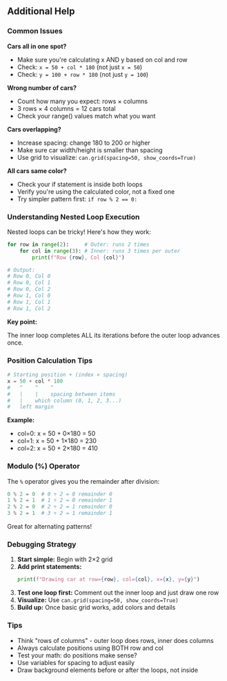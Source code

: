 ## Additional Help

### Common Issues

**Cars all in one spot?**

- Make sure you're calculating x AND y based on col and row
- Check: `x = 50 + col * 180` (not just `x = 50`)
- Check: `y = 100 + row * 180` (not just `y = 100`)

**Wrong number of cars?**

- Count how many you expect: rows × columns
- 3 rows × 4 columns = 12 cars total
- Check your range() values match what you want

**Cars overlapping?**

- Increase spacing: change 180 to 200 or higher
- Make sure car width/height is smaller than spacing
- Use grid to visualize: `can.grid(spacing=50, show_coords=True)`

**All cars same color?**

- Check your if statement is inside both loops
- Verify you're using the calculated color, not a fixed one
- Try simpler pattern first: `if row % 2 == 0:`

### Understanding Nested Loop Execution

Nested loops can be tricky! Here's how they work:

```python
for row in range(2):     # Outer: runs 2 times
    for col in range(3): # Inner: runs 3 times per outer
        print(f"Row {row}, Col {col}")

# Output:
# Row 0, Col 0
# Row 0, Col 1
# Row 0, Col 2
# Row 1, Col 0
# Row 1, Col 1
# Row 1, Col 2
```

**Key point:**

The inner loop completes ALL its iterations before the outer loop advances once.

### Position Calculation Tips

```python
# Starting position + (index × spacing)
x = 50 + col * 180
#   ^    ^    ^
#   |    |    spacing between items
#   |    which column (0, 1, 2, 3...)
#   left margin
```

**Example:**

- col=0: x = 50 + 0×180 = 50
- col=1: x = 50 + 1×180 = 230
- col=2: x = 50 + 2×180 = 410

### Modulo (%) Operator

The `%` operator gives you the remainder after division:

```python
0 % 2 = 0  # 0 ÷ 2 = 0 remainder 0
1 % 2 = 1  # 1 ÷ 2 = 0 remainder 1
2 % 2 = 0  # 2 ÷ 2 = 1 remainder 0
3 % 2 = 1  # 3 ÷ 2 = 1 remainder 1
```

Great for alternating patterns!

### Debugging Strategy

1. **Start simple:** Begin with 2×2 grid
2. **Add print statements:**
   ```python
   print(f"Drawing car at row={row}, col={col}, x={x}, y={y}")
   ```
3. **Test one loop first:** Comment out the inner loop and just draw one row
4. **Visualize:** Use `can.grid(spacing=50, show_coords=True)`
5. **Build up:** Once basic grid works, add colors and details

### Tips

- Think "rows of columns" - outer loop does rows, inner does columns
- Always calculate positions using BOTH row and col
- Test your math: do positions make sense?
- Use variables for spacing to adjust easily
- Draw background elements before or after the loops, not inside
